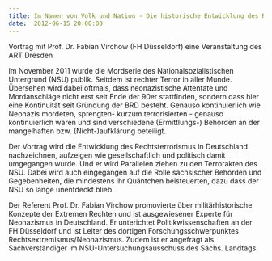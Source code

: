 ```yaml
---
title: Im Namen von Volk und Nation - Die historische Entwicklung des Rechtsterrorismus in Deutschland
date:  2012-06-15 20:00:00
---
```


Vortrag mit Prof. Dr. Fabian Virchow (FH Düsseldorf) eine Veranstaltung des ART Dresden



Im November 2011 wurde die Mordserie des Nationalsozialistischen
Untergrund (NSU) publik. Seitdem ist rechter Terror in aller
Munde. Übersehen wird dabei oftmals, dass neonazistische Attentate und
Mordanschläge nicht erst seit Ende der 90er stattfinden, sondern dass hier
eine Kontinuität seit Gründung der BRD besteht. Genauso kontinuierlich wie
Neonazis mordeten, sprengten- kurzum terrorisierten - genauso
kontinuierlich waren und sind verschiedene (Ermittlungs-) Behörden an der
mangelhaften bzw. (Nicht-)aufklärung beteiligt.


Der Vortrag wird die Entwicklung des Rechtsterrorismus in Deutschland
nachzeichnen, aufzeigen wie gesellschaftlich und politisch damit
umgegangen wurde. Und er wird Parallelen ziehen zu den Terrorakten des
NSU. Dabei wird auch eingegangen auf die Rolle sächsischer Behörden und
Gegebenheiten, die mindestens ihr Quäntchen beisteuerten, dazu dass der
NSU so lange unentdeckt blieb.


Der Referent Prof. Dr. Fabian Virchow promovierte über
militärhistorische Konzepte der Extremen Rechten und ist ausgewiesener
Experte für Neonazismus in Deutschland. Er unterichtet
Politikwissenschaften an der FH Düsseldorf und ist Leiter des dortigen
Forschungsschwerpunktes Rechtsextremismus/Neonazismus. Zudem ist er
angefragt als Sachverständiger im NSU-Untersuchungsausschuss des
Sächs. Landtags.


